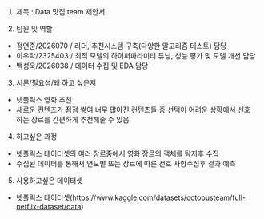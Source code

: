 1. 제목 : Data 맛집 team 제안서

2. 팀원 및 역할
 - 정연준/2026070 /
   리더, 추천시스템 구축(다양한 알고리즘 테스트) 담당
 - 이우탁/2325403 /
   최적 모델의 하이퍼파라미터 튜닝, 성능 평가 및 모델 개선 담당
 - 백성욱/2026038 /
   데이터 수집 및 EDA 담당

3. 서론/필요성/왜 하고 싶은지
 - 넷플릭스 영화 추천
 - 새로운 컨텐츠가 점점 쌓여 너무 많아진 컨텐츠들 중 선택이 어려운 상황에서 선호하는 장르를 간편하게 추천해줄 수 있음

4. 하고싶은 과정
- 넷플릭스 데이터셋의 여러 장르중에서 영화 장르의 객체를 탐지후 수집
- 수집된 데이터를 통해서 연도별 또는 장르에 따른 선호 사항수집후 결과 예측
  
5. 사용하고싶은 데이터셋
- 넷플릭스 데이터셋(https://www.kaggle.com/datasets/octopusteam/full-netflix-dataset/data)
